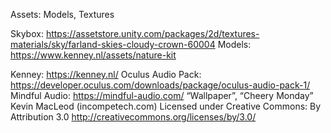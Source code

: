 Assets: Models, Textures

Skybox: https://assetstore.unity.com/packages/2d/textures-materials/sky/farland-skies-cloudy-crown-60004
Models: https://www.kenney.nl/assets/nature-kit

Kenney: https://kenney.nl/
Oculus Audio Pack: https://developer.oculus.com/downloads/package/oculus-audio-pack-1/
Mindful Audio: https://mindful-audio.com/
“Wallpaper”, “Cheery Monday” Kevin MacLeod (incompetech.com)
Licensed under Creative Commons: By Attribution 3.0
http://creativecommons.org/licenses/by/3.0/